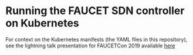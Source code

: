 # Running the FAUCET SDN controller on Kubernetes

For context on the Kubernetes manifests (the YAML files in this repository), see the lightning talk presentation for FAUCETCon 2019 available [here](https://simeonmiteff.github.io/faucet-kubernetes)

